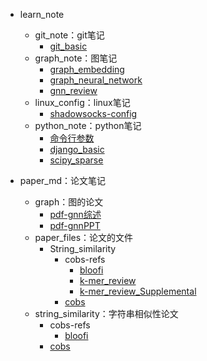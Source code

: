 - learn_note
  - git_note：git笔记
    - [git_basic](./learn_note/git_note/git_basic.md)
  - graph_note：图笔记
    - [graph_embedding](./learn_note/graph_note/2_graph_embedding.md)
    - [graph_neural_network](./learn_note/graph_note/3_graph_neural_network.md)
    - [gnn_review](./learn_note/graph_note/gnn_review.md)
  - linux_config：linux笔记
    - [shadowsocks-config](./learn_note/linux_config/shadowsocks-config.md)
  - python_note：python笔记
    - [命令行参数](./learn_note/python_note/命令行参数.md)
    - [django_basic](./learn_note/python_note/django_basic.md)
    - [scipy_sparse](./learn_note/python_note/scipy_sparse库.md)

- paper_md：论文笔记
  - graph：图的论文
    - [pdf-gnn综述](./paper_md/graph/gnn_review.pdf)
    - [pdf-gnnPPT](./paper_md/graph/GNN-basic-powerpoint.pdf)
  - paper_files：论文的文件
    - String_similarity
      - cobs-refs
        - [bloofi](./paper_md/paper_files/string_similarity/cobs-refs/bloofi.pdf)
        - [k-mer_review](./paper_md/paper_files/string_similarity/cobs-refs/k-mer_review.pdf)
        - [k-mer_review_Supplemental](paper_md/paper_files/string_similarity/cobs-refs/k-mer_Supplemental.pdf)
      - [cobs](paper_md/paper_files/string_similarity/cobs.pdf)
  - string_similarity：字符串相似性论文
    - cobs-refs
      - [bloofi](./paper_md/string_similarity/cobs-refs/bloofi.md)
    - [cobs](./paper_md/string_similarity/cobs.md)

